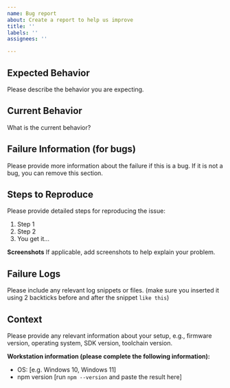 ```yaml
---
name: Bug report
about: Create a report to help us improve
title: ''
labels: ''
assignees: ''

---
```

## Expected Behavior
Please describe the behavior you are expecting.

## Current Behavior
What is the current behavior?

## Failure Information (for bugs)
Please provide more information about the failure if this is a bug. If it is not a bug, you can remove this section.

## Steps to Reproduce
Please provide detailed steps for reproducing the issue:
1. Step 1
2. Step 2
3. You get it...

**Screenshots**
If applicable, add screenshots to help explain your problem.

## Failure Logs
Please include any relevant log snippets or files. (make sure you inserted it using 2 backticks before and after the snippet ``like this``)

## Context
Please provide any relevant information about your setup, e.g., firmware version, operating system, SDK version, toolchain version. 

**Workstation information (please complete the following information):**
 - OS: [e.g. Windows 10, Windows 11]
 - npm version [run ``npm --version`` and paste the result here]

